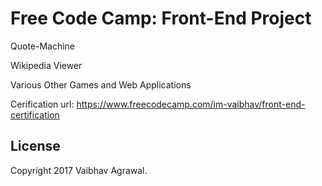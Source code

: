 # Free Code Camp: Front-End Project 

Quote-Machine

Wikipedia Viewer

Various Other Games and Web Applications

Cerification url: https://www.freecodecamp.com/im-vaibhav/front-end-certification

License
--------

Copyright 2017 Vaibhav Agrawal.
